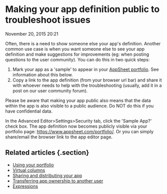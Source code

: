 #  Making your app definition public to troubleshoot issues


November 20, 2015 20:21

Often, there is a need to show someone else your app's definition. Another
common use case is when you want someone else to see your app definition and
make suggestions for improvements (eg: when posting questions to the user
community). You can do this in two quick steps:

  1. Mark your app as a 'sample' to appear in your [AppSheet portfolio](/hc/en-us/articles/205176038). See information about this below.
  2. Copy a link to the app definition (from your browser url bar) and share it with whoever needs to help with the troubleshooting (usually, add it in a post on our user community forum).

Please be aware that making your app public also means that the data within
the app is also visible to a public audience. Do NOT do this if you have
confidential data.

In the Advanced Editor>Settings>Security tab, click the 'Sample App?' check
box. The app definition now becomes publicly visible via your portfolio page:
https://www.appsheet.com/portfolio/<userid>. Or you can simply share/email the
browser link to the app editor page.

## Related articles {.section}

  * [Using your portfolio](Using-your-portfolio)
  * [Virtual columns](Virtual-columns)
  * [Sharing and distributing your app](Sharing-and-distributing-your-app)
  * [Transferring app ownership to another user](Transferring-app-ownership-to-another-user)
  * [Expressions](Expressions)

